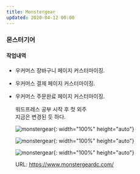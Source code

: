```yaml
---
title: Monstergear
updated: 2020-04-12 00:00
---
```


### 몬스터기어
   
#### 작업내역
- 우커머스 장바구니 페이지 커스터마이징.
- 우커머스 결제 페이지 커스터마이징.
- 우커머스 주문완료 페이지 커스터마이징.
  
	워드프레스 공부 시작 후 첫 외주  
	지금은 변경된 듯 하다.  
  
	![monstergear](https://github.com/project0210/project0210.github.io/blob/master/_posts/monstergear/001.png?raw=true){: width="100%" height="auto"}
  
	![monstergear](https://github.com/project0210/project0210.github.io/blob/master/_posts/monstergear/002.png?raw=true){: width="100%" height="auto"}
  
	![monstergear](https://github.com/project0210/project0210.github.io/blob/master/_posts/monstergear/003.png?raw=true){: width="100%" height="auto"}
  
	URL: https://www.monstergeardc.com/